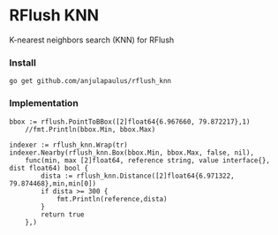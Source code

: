 # RFlush KNN
K-nearest neighbors search (KNN) for RFlush

### Install
````
go get github.com/anjulapaulus/rflush_knn
````

### Implementation
````
bbox := rflush.PointToBBox([2]float64{6.967660, 79.872217},1)
	//fmt.Println(bbox.Min, bbox.Max)

indexer := rflush_knn.Wrap(tr)
indexer.Nearby(rflush_knn.Box(bbox.Min, bbox.Max, false, nil),
	func(min, max [2]float64, reference string, value interface{}, dist float64) bool {
		dista := rflush_knn.Distance([2]float64{6.971322, 79.874468},min,min[0])
		if dista >= 300 {
			fmt.Println(reference,dista)
		}
		return true
	},)
````
